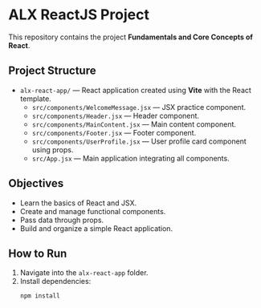# ALX ReactJS Project

This repository contains the project **Fundamentals and Core Concepts of React**.

## Project Structure
- `alx-react-app/` — React application created using **Vite** with the React template.
  - `src/components/WelcomeMessage.jsx` — JSX practice component.
  - `src/components/Header.jsx` — Header component.
  - `src/components/MainContent.jsx` — Main content component.
  - `src/components/Footer.jsx` — Footer component.
  - `src/components/UserProfile.jsx` — User profile card component using props.
  - `src/App.jsx` — Main application integrating all components.

## Objectives
- Learn the basics of React and JSX.
- Create and manage functional components.
- Pass data through props.
- Build and organize a simple React application.

## How to Run
1. Navigate into the `alx-react-app` folder.
2. Install dependencies:
   ```bash
   npm install
